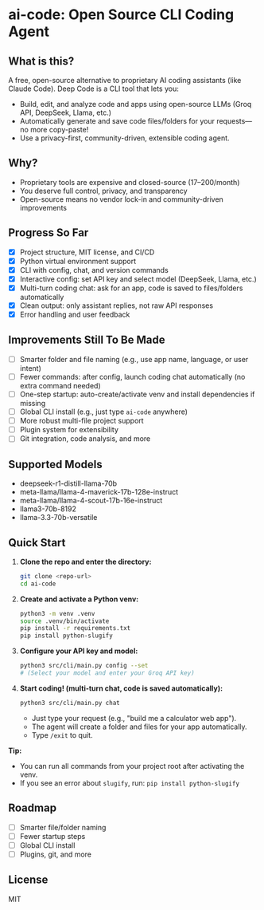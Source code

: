 # ai-code: Open Source CLI Coding Agent

## What is this?
A free, open-source alternative to proprietary AI coding assistants (like Claude Code). Deep Code is a CLI tool that lets you:
- Build, edit, and analyze code and apps using open-source LLMs (Groq API, DeepSeek, Llama, etc.)
- Automatically generate and save code files/folders for your requests—no more copy-paste!
- Use a privacy-first, community-driven, extensible coding agent.

## Why?
- Proprietary tools are expensive and closed-source ($17–$200/month)
- You deserve full control, privacy, and transparency
- Open-source means no vendor lock-in and community-driven improvements

## Progress So Far
- [x] Project structure, MIT license, and CI/CD
- [x] Python virtual environment support
- [x] CLI with config, chat, and version commands
- [x] Interactive config: set API key and select model (DeepSeek, Llama, etc.)
- [x] Multi-turn coding chat: ask for an app, code is saved to files/folders automatically
- [x] Clean output: only assistant replies, not raw API responses
- [x] Error handling and user feedback

## Improvements Still To Be Made
- [ ] Smarter folder and file naming (e.g., use app name, language, or user intent)
- [ ] Fewer commands: after config, launch coding chat automatically (no extra command needed)
- [ ] One-step startup: auto-create/activate venv and install dependencies if missing
- [ ] Global CLI install (e.g., just type `ai-code` anywhere)
- [ ] More robust multi-file project support
- [ ] Plugin system for extensibility
- [ ] Git integration, code analysis, and more

## Supported Models
- deepseek-r1-distill-llama-70b
- meta-llama/llama-4-maverick-17b-128e-instruct
- meta-llama/llama-4-scout-17b-16e-instruct
- llama3-70b-8192
- llama-3.3-70b-versatile

## Quick Start
1. **Clone the repo and enter the directory:**
   ```bash
   git clone <repo-url>
   cd ai-code
   ```
2. **Create and activate a Python venv:**
   ```bash
   python3 -m venv .venv
   source .venv/bin/activate
   pip install -r requirements.txt
   pip install python-slugify
   ```
3. **Configure your API key and model:**
   ```bash
   python3 src/cli/main.py config --set
   # (Select your model and enter your Groq API key)
   ```
4. **Start coding! (multi-turn chat, code is saved automatically):**
   ```bash
   python3 src/cli/main.py chat
   ```
   - Just type your request (e.g., "build me a calculator web app").
   - The agent will create a folder and files for your app automatically.
   - Type `/exit` to quit.

**Tip:**
- You can run all commands from your project root after activating the venv.
- If you see an error about `slugify`, run: `pip install python-slugify`

## Roadmap
- [ ] Smarter file/folder naming
- [ ] Fewer startup steps
- [ ] Global CLI install
- [ ] Plugins, git, and more

## License
MIT
